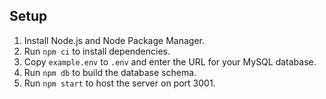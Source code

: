 ## Setup

1. Install Node.js and Node Package Manager.
2. Run `npm ci` to install dependencies.
3. Copy `example.env` to `.env` and enter the URL for your MySQL database.
4. Run `npm db` to build the database schema.
5. Run `npm start` to host the server on port 3001.